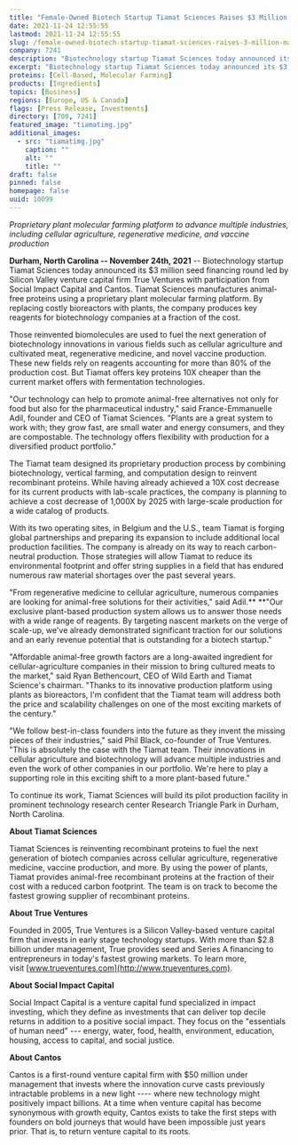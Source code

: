 ```yaml
---
title: "Female-Owned Biotech Startup Tiamat Sciences Raises $3 Million to Manufacture Plant-Based Biomolecules"
date: 2021-11-24 12:55:55
lastmod: 2021-11-24 12:55:55
slug: /female-owned-biotech-startup-tiamat-sciences-raises-3-million-manufacture-plant-based
company: 7241
description: "Biotechnology startup Tiamat Sciences today announced its $3 million seed financing round led by Silicon Valley venture capital firm True Ventures with participation from Social Impact Capital and Cantos. Tiamat Sciences manufactures animal-free proteins using a proprietary plant molecular farming platform."
excerpt: "Biotechnology startup Tiamat Sciences today announced its $3 million seed financing round led by Silicon Valley venture capital firm True Ventures with participation from Social Impact Capital and Cantos. Tiamat Sciences manufactures animal-free proteins using a proprietary plant molecular farming platform."
proteins: [Cell-Based, Molecular Farming]
products: [Ingredients]
topics: [Business]
regions: [Europe, US & Canada]
flags: [Press Release, Investments]
directory: [700, 7241]
featured_image: "tiamatimg.jpg"
additional_images:
  - src: "tiamatimg.jpg"
    caption: ""
    alt: ""
    title: ""
draft: false
pinned: false
homepage: false
uuid: 10099
---
```

*Proprietary plant molecular farming platform to advance multiple
industries, including cellular agriculture, regenerative medicine, and
vaccine production*  

**Durham, North Carolina -- November 24th, 2021** -- Biotechnology
startup Tiamat Sciences today announced its \$3 million seed financing
round led by Silicon Valley venture capital firm True Ventures with
participation from Social Impact Capital and Cantos. Tiamat Sciences
manufactures animal-free proteins using a proprietary plant molecular
farming platform. By replacing costly bioreactors with plants, the
company produces key reagents for biotechnology companies at a fraction
of the cost.

Those reinvented biomolecules are used to fuel the next generation of
biotechnology innovations in various fields such as cellular agriculture
and cultivated meat, regenerative medicine, and novel vaccine
production. These new fields rely on reagents accounting for more than
80% of the production cost. But Tiamat offers key proteins 10X cheaper
than the current market offers with fermentation technologies.

"Our technology can help to promote animal-free alternatives not only
for food but also for the pharmaceutical industry," said
France-Emmanuelle Adil, founder and CEO of Tiamat Sciences. "Plants are
a great system to work with; they grow fast, are small water and energy
consumers, and they are compostable. The technology offers flexibility
with production for a diversified product portfolio."

The Tiamat team designed its proprietary production process by combining
biotechnology, vertical farming, and computation design to reinvent
recombinant proteins. While having already achieved a 10X cost decrease
for its current products with lab-scale practices, the company is
planning to achieve a cost decrease of 1,000X by 2025 with large-scale
production for a wide catalog of products.

With its two operating sites, in Belgium and the U.S., team Tiamat is
forging global partnerships and preparing its expansion to include
additional local production facilities. The company is already on its
way to reach carbon-neutral production. Those strategies will allow
Tiamat to reduce its environmental footprint and offer string supplies
in a field that has endured numerous raw material shortages over the
past several years.

"From regenerative medicine to cellular agriculture, numerous companies
are looking for animal-free solutions for their activities," said
Adil.** **"Our exclusive plant-based production system allows us to
answer those needs with a wide range of reagents. By targeting nascent
markets on the verge of scale-up, we've already demonstrated significant
traction for our solutions and an early revenue potential that is
outstanding for a biotech startup."

"Affordable animal-free growth factors are a long-awaited ingredient for
cellular-agriculture companies in their mission to bring cultured meats
to the market," said Ryan Bethencourt, CEO of Wild Earth and Tiamat
Science's chairman. "Thanks to its innovative production platform using
plants as bioreactors, I'm confident that the Tiamat team will address
both the price and scalability challenges on one of the most exciting
markets of the century."

"We follow best-in-class founders into the future as they invent the
missing pieces of their industries," said Phil Black, co-founder of True
Ventures. "This is absolutely the case with the Tiamat team. Their
innovations in cellular agriculture and biotechnology will advance
multiple industries and even the work of other companies in our
portfolio. We're here to play a supporting role in this exciting shift
to a more plant-based future."

To continue its work, Tiamat Sciences will build its pilot production
facility in prominent technology research center Research Triangle Park
in Durham, North Carolina.

**About Tiamat Sciences**

Tiamat Sciences is reinventing recombinant proteins to fuel the next
generation of biotech companies across cellular agriculture,
regenerative medicine, vaccine production, and more. By using the power
of plants, Tiamat provides animal-free recombinant proteins at the
fraction of their cost with a reduced carbon footprint. The team is on
track to become the fastest growing supplier of recombinant proteins.

**About True Ventures**

Founded in 2005, True Ventures is a Silicon Valley-based venture capital
firm that invests in early stage technology startups. With more than
\$2.8 billion under management, True provides seed and Series A
financing to entrepreneurs in today's fastest growing markets. To learn
more, visit [www.trueventures.com](http://www.trueventures.com).

**About Social Impact Capital**

Social Impact Capital is a venture capital fund specialized in impact
investing, which they define as investments that can deliver top decile
returns in addition to a positive social impact. They focus on the
"essentials of human need"​ --- energy, water, food, health, environment,
education, housing, access to capital, and social justice.

**About Cantos**

Cantos is a first-round venture capital firm with \$50 million under
management that invests where the innovation curve casts previously
intractable problems in a new light ---- where new technology might
positively impact billions. At a time when venture capital has become
synonymous with growth equity, Cantos exists to take the first steps
with founders on bold journeys that would have been impossible just
years prior. That is, to return venture capital to its roots.

